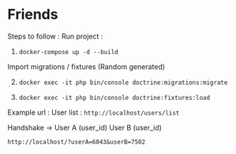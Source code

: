 # Friends

Steps to follow :
Run project :
1. `docker-compose up -d --build`

Import migrations / fixtures (Random generated)


2. `docker exec -it php bin/console doctrine:migrations:migrate`

3. `docker exec -it php bin/console doctrine:fixtures:load`

Example url :
User list :
`http://localhost/users/list`

Handshake ->
User A (user_id) User B (user_id)

`http://localhost/?userA=6043&userB=7502`
